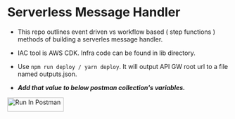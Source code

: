 # Serverless Message Handler

- This repo outlines event driven vs workflow based ( step functions ) methods of building a serverles message handler.

- IAC tool is AWS CDK. Infra code can be found in lib directory.

- Use `npm run deploy / yarn deploy`. It will output API GW root url to a file named outputs.json.
- ***Add that value to below postman collection's variables.***

[<img src="https://run.pstmn.io/button.svg" alt="Run In Postman" style="width: 128px; height: 32px;">](https://app.getpostman.com/run-collection/31412429-c65349a5-5c87-4269-a85a-362a0a0ec273?action=collection%2Ffork&source=rip_markdown&collection-url=entityId%3D31412429-c65349a5-5c87-4269-a85a-362a0a0ec273%26entityType%3Dcollection%26workspaceId%3D392c3a34-1b4e-4f04-8e66-5ff0349ba141)